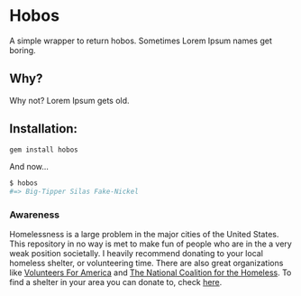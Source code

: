 # Hobos

A simple wrapper to return hobos. Sometimes Lorem Ipsum names get boring.

## Why?

Why not? Lorem Ipsum gets old.

## Installation:

```BASH
gem install hobos
```

And now...

```bash
$ hobos
#=> Big-Tipper Silas Fake-Nickel
```

### Awareness
Homelessness is a large problem in the major cities of the United States. This repository in no way is met to make fun of people
who are in the a very weak position societally. I heavily recommend donating to your local homeless shelter, or volunteering time.
There are also great organizations like [Volunteers For America](http://www.voa.org/homeless-people) and [The National Coalition for the Homeless](http://nationalhomeless.org/). To find a shelter in your area you can donate to, check [here](http://www.homelessshelterdirectory.org/).
